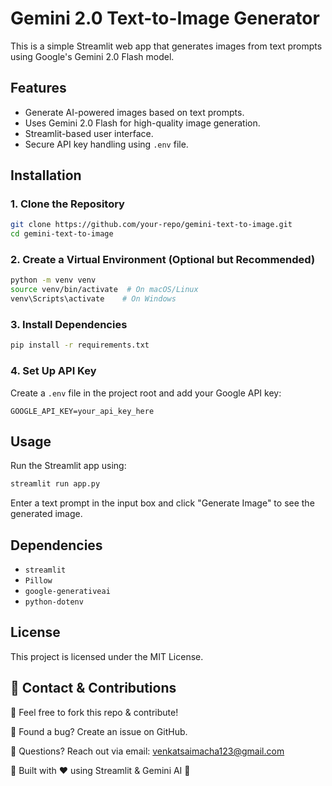 # Gemini 2.0 Text-to-Image Generator

This is a simple Streamlit web app that generates images from text prompts using Google's Gemini 2.0 Flash model.

## Features
- Generate AI-powered images based on text prompts.
- Uses Gemini 2.0 Flash for high-quality image generation.
- Streamlit-based user interface.
- Secure API key handling using `.env` file.

## Installation

### 1. Clone the Repository
```bash
git clone https://github.com/your-repo/gemini-text-to-image.git
cd gemini-text-to-image
```

### 2. Create a Virtual Environment (Optional but Recommended)
```bash
python -m venv venv
source venv/bin/activate  # On macOS/Linux
venv\Scripts\activate    # On Windows
```

### 3. Install Dependencies
```bash
pip install -r requirements.txt
```

### 4. Set Up API Key
Create a `.env` file in the project root and add your Google API key:
```
GOOGLE_API_KEY=your_api_key_here
```

## Usage
Run the Streamlit app using:
```bash
streamlit run app.py
```

Enter a text prompt in the input box and click "Generate Image" to see the generated image.

## Dependencies
- `streamlit`
- `Pillow`
- `google-generativeai`
- `python-dotenv`

## License
This project is licensed under the MIT License.

## 📩 Contact & Contributions

🔹 Feel free to fork this repo & contribute!

🔹 Found a bug? Create an issue on GitHub.

🔹 Questions? Reach out via email: venkatsaimacha123@gmail.com

🚀 Built with ❤️ using Streamlit & Gemini AI 🚀

